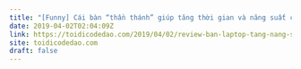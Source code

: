 ```yaml
---
title: "[Funny] Cái bàn “thần thánh” giúp tăng thời gian và năng suất code của developer vào ngày cuối tuần"
date: 2019-04-02T02:04:09Z
link: https://toidicodedao.com/2019/04/02/review-ban-laptop-tang-nang-suat-code/
site: toidicodedao.com
draft: false
---
```


